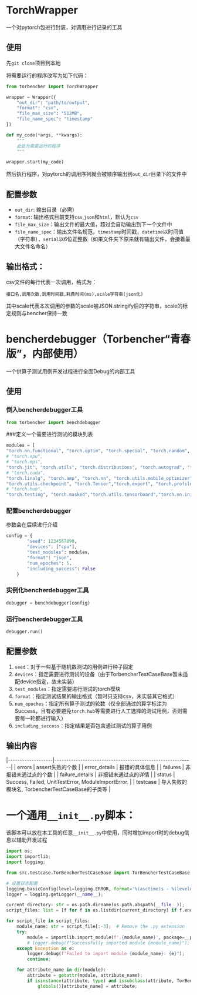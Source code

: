 # TorchWrapper

一个对pytorch包进行封装，对调用进行记录的工具

## 使用

先`git clone`项目到本地

将需要运行的程序改写为如下代码：

```python
from torbencher import TorchWrapper

wrapper = Wrapper({
    "out_dir": "path/to/output",
    "format": "csv",
    "file_max_size": "512MB",
    "file_name_spec": "timestamp"
})

def my_code(*args, **kwargs):
    """
    此处为需要运行的程序
    """

wrapper.start(my_code)
```

然后执行程序，对pytorch的调用序列就会被顺序输出到`out_dir`目录下的文件中

## 配置参数

- `out_dir`: 输出目录（必需）
- `format`: 输出格式目前支持`csv`,`json`和`html`，默认为`csv`
- `file_max_size`：输出文件的最大值，超过会自动输出到下一个文件中
- `file_name_spec`：输出文件名规范，`timestamp`时间戳，`datetime`以时间值（字符串），`serial`以6位正整数（如果文件夹下原来就有输出文件，会接着最大文件名命名）

## 输出格式：

csv文件的每行代表一次调用，格式为：

```
接口名,调用次数,调用时间戳,耗费时间(ms),scale字符串(json化)
```

其中scale代表本次调用的参数的scale被JSON.stringify后的字符串，scale的标定规则与bencher保持一致






# bencherdebugger（Torbencher“青春版”，内部使用）

一个供算子测试用例开发过程进行全面Debug的内部工具

## 使用
### 倒入bencherdebugger工具
```python
from torbencher import benchdebugger
```
###定义一个需要进行测试的模块列表
```python
modules = [
"torch.nn.functional", "torch.optim", "torch.special", "torch.random", "torch.utils.cpp_extension", "torch.utils.data",
# "torch.xpu",
# "torch.mps",
"torch.jit", "torch.utils", "torch.distributions", "torch.autograd", "torch", "torch.onnx",
# "torch.cuda",
"torch.linalg", "torch.amp", "torch.nn", "torch.utils.mobile_optimizer", "torch.distributed",
"torch.utils.checkpoint", "torch.Tensor","torch.export", "torch.profiler", "torch.backends", "torch.fx", "torch.cpu",
# "torch.hub",
"torch.testing", "torch.masked","torch.utils.tensorboard","torch.nn.init","torch.fft","torch.autograd"]
```
### 配置bencherdebugger
参数会在后续进行介绍
```python
config = {
        "seed": 1234567890,
        "devices": ["cpu"],
        "test_modules": modules,
        "format": "json",
        "num_epoches": 5,
        "including_success": False
    }
```
### 实例化bencherdebugger工具
```python
debugger = benchdebugger(config)
```
### 运行bencherdebugger工具
```python
debugger.run()
```

## 配置参数
1. `seed`：对于一些基于随机数测试的用例进行种子固定
2. `devices`：指定需要进行测试的设备（由于TorbencherTestCaseBase暂未适配device指定，故未实装）
3. `test_modules`：指定需要进行测试的torch模块
4. `format`：指定测试结果的输出格式（暂时只支持csv，未实装其它格式）
5. `num_epoches`：指定所有算子测试的轮数（仅全部通过的算字标注为Success，且有必要避免`torch.hub`等需要进行人工选择的测试用例，否则需要每一轮都进行输入）
6. `including_success`：指定结果是否包含通过测试的算子用例

## 输出内容
|-------------------|-----------------------------------------------------------|
| errors            | assert失败的个数                                           |
| error_details     | 报错的具体信息                                             |
| failures          | 非报错未通过点的个数                                        |
| failure_details   |  非报错未通过点的详情                                       |
| status            | Success, Failed, UnitTestError, ModuleImportError.        |
| testcase          | 导入失败的模块名, TorbencherTestCaseBase的子类等            |

# 一个通用`__init__.py`脚本：
该脚本可以放在本工具的任意`__init__.py`中使用，同时增加import时的debug信息以辅助开发过程
```python
import os;
import importlib;
import logging;

from src.testcase.TorBencherTestCaseBase import TorBencherTestCaseBase;

# 设置日志配置
logging.basicConfig(level=logging.ERROR, format='%(asctime)s - %(levelname)s - %(message)s');
logger = logging.getLogger(__name__);

current_directory: str = os.path.dirname(os.path.abspath(__file__));
script_files: list = [f for f in os.listdir(current_directory) if f.endswith('.py') and f != '__init__.py'];

for script_file in script_files:
    module_name: str = script_file[:-3];  # Remove the .py extension
    try:
        module = importlib.import_module(f'.{module_name}', package=__package__);
        # logger.debug(f"Successfully imported module {module_name}");
    except Exception as e:
        logger.debug(f"Failed to import module {module_name}: {e}");
        continue;

    for attribute_name in dir(module):
        attribute = getattr(module, attribute_name);
        if isinstance(attribute, type) and issubclass(attribute, TorBencherTestCaseBase):
            globals()[attribute_name] = attribute;
```
